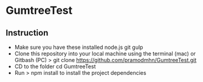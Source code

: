# GumtreeTest

## Instruction

* Make sure you have these installed
node.js
git
gulp
* Clone this repository into your local machine using the terminal (mac) or Gitbash (PC) > git clone https://github.com/pramodmhn/GumtreeTest.git
* CD to the folder cd GumtreeTest
* Run > npm install to install the project dependencies
